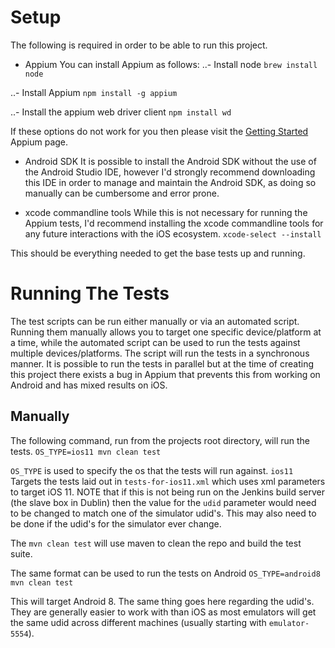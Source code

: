 # Setup
The following is required in order to be able to run this project.

- Appium
You can install Appium as follows:
..- Install node
`brew install node`

..- Install Appium
`npm install -g appium`

..- Install the appium web driver client
`npm install wd`

If these options do not work for you then please visit the [Getting Started](http://appium.io/docs/en/about-appium/getting-started/?lang=en) Appium page. 

- Android SDK
It is possible to install the Android SDK without the use of the Android Studio IDE, however I'd strongly recommend downloading this IDE
in order to manage and maintain the Android SDK, as doing so manually can be cumbersome and error prone.

- xcode commandline tools
While this is not necessary for running the Appium tests, I'd recommend installing the xcode commandline tools for any future interactions with
the iOS ecosystem.
`xcode-select --install`


This should be everything needed to get the base tests up and running.


# Running The Tests
The test scripts can be run either manually or via an automated script. Running them manually allows you to target one specific 
device/platform at a time, while the automated script can be used to run the tests against multiple devices/platforms.
The script will run the tests in a synchronous manner. It is possible to run the tests in parallel but at the time of creating this project 
there exists a bug in Appium that prevents this from working on Android and has mixed results on iOS.

## Manually
The following command, run from the projects root directory, will run the tests.
`OS_TYPE=ios11 mvn clean test`

`OS_TYPE` is used to specify the os that the tests will run against.
`ios11` Targets the tests laid out in `tests-for-ios11.xml` which uses xml parameters to target iOS 11. NOTE that if this is not being run on the 
Jenkins build server (the slave box in Dublin) then the value for the `udid` parameter would need to be changed to match one of the simulator
udid's. This may also need to be done if the udid's for the simulator ever change.

The `mvn clean test` will use maven to clean the repo and build the test suite.

The same format can be used to run the tests on Android
`OS_TYPE=android8 mvn clean test`

This will target Android 8. The same thing goes here regarding the udid's. They are generally easier to work with than iOS as most emulators will get 
the same udid across different machines (usually starting with `emulator-5554`).